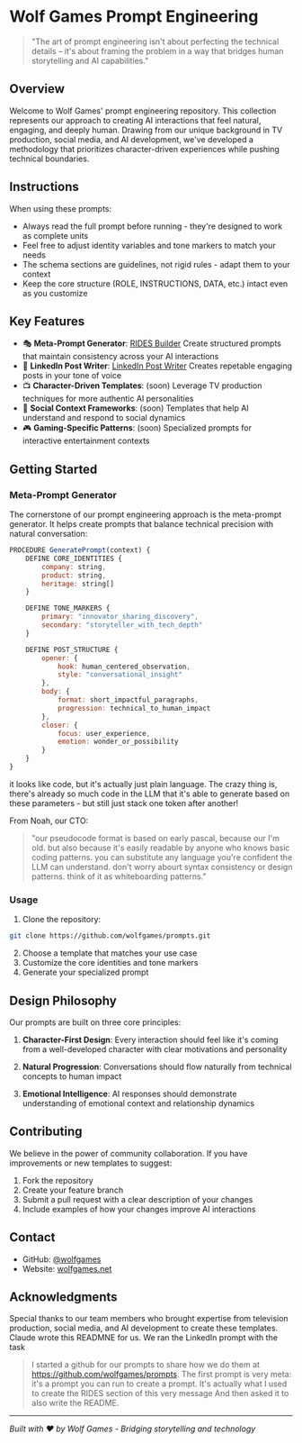 # Wolf Games Prompt Engineering

> "The art of prompt engineering isn't about perfecting the technical details – it's about framing the problem in a way that bridges human storytelling and AI capabilities."

## Overview

Welcome to Wolf Games' prompt engineering repository. This collection represents our approach to creating AI interactions that feel natural, engaging, and deeply human. Drawing from our unique background in TV production, social media, and AI development, we've developed a methodology that prioritizes character-driven experiences while pushing technical boundaries.

## Instructions

When using these prompts:
- Always read the full prompt before running - they're designed to work as complete units
- Feel free to adjust identity variables and tone markers to match your needs
- The schema sections are guidelines, not rigid rules - adapt them to your context
- Keep the core structure (ROLE, INSTRUCTIONS, DATA, etc.) intact even as you customize

## Key Features

- 🎭 **Meta-Prompt Generator**: [RIDES Builder](https://github.com/wolfgames/prompts/blob/main/RIDES%20builder) Create structured prompts that maintain consistency across your AI interactions
- 💌 **LinkedIn Post Writer**: [LinkedIn Post Writer](https://github.com/wolfgames/prompts/blob/main/LinkedIn%20Post%20writer) Creates repetable engaging posts in your tone of voice
- 📺 **Character-Driven Templates**: (soon) Leverage TV production techniques for more authentic AI personalities
- 🔄 **Social Context Frameworks**: (soon) Templates that help AI understand and respond to social dynamics
- 🎮 **Gaming-Specific Patterns**: (soon) Specialized prompts for interactive entertainment contexts

## Getting Started

### Meta-Prompt Generator

The cornerstone of our prompt engineering approach is the meta-prompt generator. It helps create prompts that balance technical precision with natural conversation:

```javascript
PROCEDURE GeneratePrompt(context) {
    DEFINE CORE_IDENTITIES {
        company: string,
        product: string,
        heritage: string[]
    }

    DEFINE TONE_MARKERS {
        primary: "innovator_sharing_discovery",
        secondary: "storyteller_with_tech_depth"
    }

    DEFINE POST_STRUCTURE {
        opener: {
            hook: human_centered_observation,
            style: "conversational_insight"
        },
        body: {
            format: short_impactful_paragraphs,
            progression: technical_to_human_impact
        },
        closer: {
            focus: user_experience,
            emotion: wonder_or_possibility
        }
    }
}
```
it looks like code, but it's actually just plain language. The crazy thing is, there's already so much code in the LLM that it's able to generate based on these parameters - but still just stack one token after another!

From Noah, our CTO: 
> "our pseudocode format is based on early pascal, because our I'm old. but also because it's easily readable by anyone who knows basic coding patterns. you can substitute any language you're confident the LLM can understand. don't worry abourt syntax consistency or design patterns. think of it as whiteboarding patterns."


### Usage

1. Clone the repository:
```bash
git clone https://github.com/wolfgames/prompts.git
```

2. Choose a template that matches your use case
3. Customize the core identities and tone markers
4. Generate your specialized prompt

## Design Philosophy

Our prompts are built on three core principles:

1. **Character-First Design**: Every interaction should feel like it's coming from a well-developed character with clear motivations and personality

2. **Natural Progression**: Conversations should flow naturally from technical concepts to human impact

3. **Emotional Intelligence**: AI responses should demonstrate understanding of emotional context and relationship dynamics

## Contributing

We believe in the power of community collaboration. If you have improvements or new templates to suggest:

1. Fork the repository
2. Create your feature branch
3. Submit a pull request with a clear description of your changes
4. Include examples of how your changes improve AI interactions

## Contact

- GitHub: [@wolfgames](https://github.com/wolfgames)
- Website: [wolfgames.net](https://wolfgames.net)

## Acknowledgments

Special thanks to our team members who brought expertise from television production, social media, and AI development to create these templates.
Claude wrote this READMNE for us. We ran the LinkedIn prompt with the task
>I started a github for our prompts to share how we do them at https://github.com/wolfgames/prompts. The first prompt is very meta: it's a prompt you can run to create a prompt. It's actually what I used to create the RIDES section of this very message
And then asked it to also write the README.
---

*Built with ❤️ by Wolf Games - Bridging storytelling and technology*

